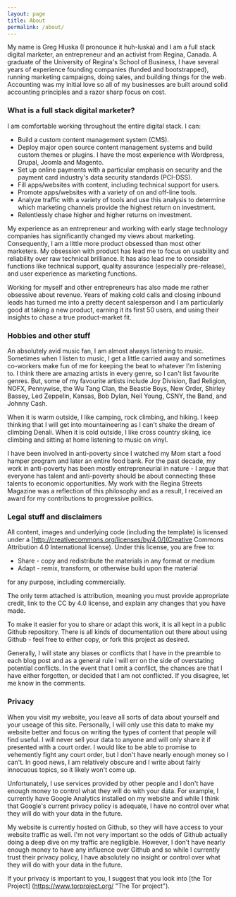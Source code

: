 ```yaml
---
layout: page
title: About
permalink: /about/
---
```


My name is Greg Hluska (I pronounce it huh-luska) and I am a full stack digital marketer, an entrepreneur and an activist  from Regina, Canada. A graduate of the University of Regina's School of Business, I have several years of experience founding companies (funded and bootstrapped), running marketing campaigns, doing sales, and building things for the web. Accounting was my initial love so all of my businesses are built around solid accounting principles and a razor sharp focus on cost.

### What is a full stack digital marketer?

I am comfortable working throughout the entire digital stack. I can:

* Build a custom content management system (CMS).
* Deploy major open source content management systems and build custom themes or plugins. I have the most experience with Wordpress, Drupal, Joomla and Magento.
* Set up online payments with a particular emphasis on security and the payment card industry's data security standards (PCI-DSS).
* Fill apps/websites with content, including technical support for users.
* Promote apps/websites with a variety of on and off-line tools.
* Analyze traffic with a variety of tools and use this analysis to determine which marketing channels provide the highest return on investment.
* Relentlessly chase higher and higher returns on investment.
 
My experience as an entrepreneur and working with early stage technology companies has significantly changed my views about marketing. Consequently, I am a little more product obsessed than most other marketers. My obsession with product has lead me to focus on usability and reliability over raw technical brilliance. It has also lead me to consider functions like technical support, quality assurance (especially pre-release), and user experience as marketing functions.

Working for myself and other entrepreneurs has also made me rather obsessive about revenue. Years of making cold calls and closing inbound leads has turned me into a pretty decent salesperson and I am particularly good at taking a new product, earning it its first 50 users, and using their insights to chase a true product-market fit.

### Hobbies and other stuff

An absolutely avid music fan, I am almost always listening to music. Sometimes when I listen to music, I get a little carried away and sometimes co-workers make fun of me for keeping the beat to whatever I'm listening to. I think there are amazing artists in every genre, so I can't list favourite genres. But, some of my favourite artists include Joy Division, Bad Religion, NOFX, Pennywise, the Wu Tang Clan, the Beastie Boys, New Order, Shirley Bassey, Led Zeppelin, Kansas, Bob Dylan, Neil Young, CSNY, the Band, and Johnny Cash.

When it is warm outside, I like camping, rock climbing, and hiking. I keep thinking that I will get into mountaineering as I can't shake the dream of climbing Denali. When it is cold outside, I like cross country skiing, ice climbing and sitting at home listening to music on vinyl.

I have been involved in anti-poverty since I watched my Mom start a food hamper program and later an entire food bank. For the past decade, my work in anti-poverty has been mostly entrepreneurial in nature - I argue that everyone has talent and anti-poverty should be about connecting these talents to economic opportunities. My work with the Regina Streets Magazine was a reflection of this philosophy and as a result, I received an award for my contributions to progressive politics.

### Legal stuff and disclaimers

All content, images and underlying code (including the template) is licensed under a [http://creativecommons.org/licenses/by/4.0/](Creative Commons Attribution 4.0 International license). Under this license, you are free to:

* Share - copy and redistribute the materials in any format or medium
* Adapt - remix, transform, or otherwise build upon the material

for any purpose, including commercially.

The only term attached is attribution, meaning you must provide appropriate credit, link to the CC by 4.0 license, and explain any changes that you have made.

To make it easier for you to share or adapt this work, it is all kept in a public Github repository. There is all kinds of documentation out there about using Github - feel free to either copy, or fork this project as desired.

Generally, I will state any biases or conflicts that I have in the preamble to each blog post and as a general rule I will err on the side of overstating potential conflicts. In the event that I omit a conflict, the chances are that I have either forgotten, or decided that I am not conflicted. If you disagree, let me know in the comments.

### Privacy

When you visit my website, you leave all sorts of data about yourself and your useage of this site. Personally, I will only use this data to make my website better and focus on writing the types of content that people will find useful. I will never sell your data to anyone and will only share it if presented with a court order. I would like to be able to promise to vehemently fight any court order, but I don't have nearly enough money so I can't. In good news, I am relatively obscure and I write about fairly innocuous topics, so it likely won't come up.

Unfortunately, I use services provided by other people and I don't have enough money to control what they will do with your data. For example, I currently have Google Analytics installed on my website and while I think that Google's current privacy policy is adequate, I have no control over what they will do with your data in the future.

My website is currently hosted on Github, so they will have access to your website traffic as well. I'm not very important so the odds of Github actually doing a deep dive on my traffic are negligible. However, I don't have nearly enough money to have any influence over Github and so while I currently trust their privacy policy, I have absolutely no insight or control over what they will do with your data in the future.

If your privacy is important to you, I suggest that you look into [the Tor Project] (https://www.torproject.org/ "The Tor project").
